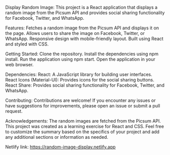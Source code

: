 Display Random Image:
This project is a React application that displays a random image from the Picsum API and provides social sharing functionality for Facebook, Twitter, and WhatsApp.

Features:
Fetches a random image from the Picsum API and displays it on the page.
Allows users to share the image on Facebook, Twitter, or WhatsApp.
Responsive design with mobile-friendly layout.
Built using React and styled with CSS.

Getting Started:
Clone the repository.
Install the dependencies using npm install.
Run the application using npm start.
Open the application in your web browser.

Dependencies:
React: A JavaScript library for building user interfaces.
React Icons (Material-UI): Provides icons for the social sharing buttons.
React Share: Provides social sharing functionality for Facebook, Twitter, and WhatsApp.


Contributing:
Contributions are welcome! If you encounter any issues or have suggestions for improvements, please open an issue or submit a pull request.


Acknowledgements:
The random images are fetched from the Picsum API.
This project was created as a learning exercise for React and CSS.
Feel free to customize the summary based on the specifics of your project and add any additional sections or information as needed.


Netlify link: https://random-image-display.netlify.app




